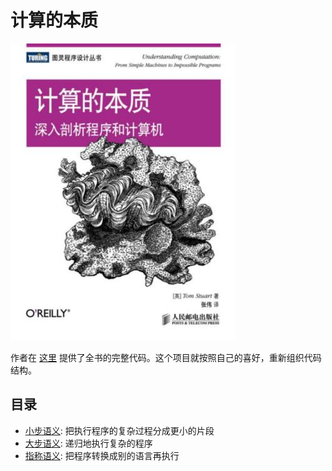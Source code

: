 # 计算的本质

![cover](cover.jpg)

作者在 [这里](https://github.com/tomstuart/computationbook) 提供了全书的完整代码。这个项目就按照自己的喜好，重新组织代码结构。

## 目录

- [小步语义](small-step): 把执行程序的复杂过程分成更小的片段
- [大步语义](big-step): 递归地执行复杂的程序
- [指称语义](denotational): 把程序转换成别的语言再执行
